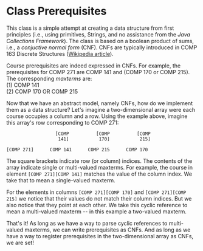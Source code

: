 # Class Prerequisites

This class is a simple attempt at creating a data structure from first principles (i.e., using primitives, Strings, and no assistance from the _Java Collections Framework_). The class is based on a boolean product of sums, i.e., a _conjuctive normal form_ (CNF). CNFs are typically introduced in COMP 163 Discrete Structures ([Wikipedia article](https://en.wikipedia.org/wiki/Conjunctive_normal_form)).

Course prerequisites are indeed expressed in CNFs. For example, the prerequisites for COMP 271 are COMP 141 and (COMP 170 or COMP 215). The corresponding _maxterms_ are:<br>
(1) COMP 141<br>
(2) COMP 170 OR COMP 215

Now that we have an abstract model, namely CNFs, how do we implement them as a data structure? Let's imagine a two-dimensional array were each course occupies a column and a row. Using the example above, imagine this array's row corresponding to COMP 271:

```
                  [COMP          [COMP          [COMP
                   141]           170]           215]
              
[COMP 271]      COMP 141      COMP 215      COMP 170
```


The square brackets indicate row (or column) indices. The contents of the array indicate single or multi-valued maxterms. For example, the course in element `[COMP 271][COMP 141]` matches the value of the column index. We take that to mean a single-valued maxterm.

For the elements in columns `[COMP 271][COMP 170]` and `[COMP 271][COMP 215]` we notice that their values do not match their column indices. But we also notice that they point at each other. We take this cyclic reference to mean a multi-valued maxterm -- in this example a two-valued maxterm.

That's it! As long as we have a way to parse cyclic references to multi-valued maxterms, we can write prerequisites as CNFs. And as long as we have a way to register prerequisites in the two-dimensional array as CNFs, we are set!

